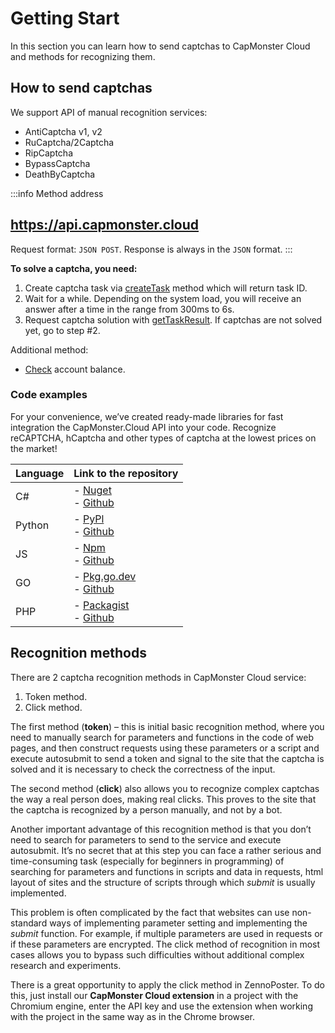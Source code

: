 ﻿---
sidebar_position: 0
---

# Getting Start

In this section you can learn how to send captchas to CapMonster Cloud and methods for recognizing them.

## How to send captchas

We support API of manual recognition services:

- AntiCaptcha v1, v2
- RuCaptcha/2Captcha
- RipCaptcha
- BypassCaptcha
- DeathByCaptcha

:::info Method address

## <https://api.capmonster.cloud> 

Request format: `JSON POST`.
Response is always in the `JSON` format.
:::


**To solve a captcha, you need:**

1. Create captcha task via [createTask](api/methods/create-task.md) method which will return task ID.
2. Wait for a while. Depending on the system load, you will receive an answer after a time in the range from 300ms to 6s.
3. Request captcha solution with [getTaskResult](api/methods/get-task-result.md). If captchas are not solved yet, go to step #2. 

Additional method:

- [Check](api/methods/get-balance.md) account balance.

### Code examples

For your convenience, we’ve created ready-made libraries for fast integration the CapMonster.Cloud API into your code. Recognize reCAPTCHA, hCaptcha and other types of captcha at the lowest prices on the market!

|**Language**|**Link to the repository**|
| :- | :- | 
|С#|- [Nuget](https://www.nuget.org/packages/Zennolab.CapMonsterCloud.Client)<br /> - [Github](https://github.com/ZennoLab/capmonstercloud-client-dotnet) |
|Python|- [PyPl](https://pypi.org/project/capmonstercloudclient/)<br /> - [Github](https://github.com/ZennoLab/capmonstercloud-client-python)|
|JS|- [Npm](https://www.npmjs.com/package/@zennolab_com/capmonstercloud-client)<br /> - [Github](https://github.com/ZennoLab/capmonstercloud-client-js)|
|GO|- [Pkg.go.dev](https://pkg.go.dev/github.com/ZennoLab/capmonstercloud-client-go)<br /> - [Github](https://github.com/ZennoLab/capmonstercloud-client-go)|
|PHP|- [Packagist](https://packagist.org/packages/zennolab/capmonstercloud.client)<br /> - [Github](https://github.com/ZennoLab/capmonstercloud-client-php)|



## Recognition methods

There are 2 captcha recognition methods in CapMonster Cloud service:

1. Token method.
1. Click method.

The first method (**token**) – this is initial basic recognition method, where you need to manually search for parameters and functions in the code of web pages, and then construct requests using these parameters or a script and execute autosubmit to send a token and signal to the site that the captcha is solved and it is necessary to check the correctness of the input.

The second method (**click**) also allows you to recognize complex captchas the way a real person does, making real clicks. This proves to the site that the captcha is recognized by a person manually, and not by a bot.

Another important advantage of this recognition method is that you don’t need to search for parameters to send to the service and execute autosubmit. It’s no secret that at this step you can face a rather serious and time-consuming task (especially for beginners in programming) of searching for parameters and functions in scripts and data in requests, html layout of sites and the structure of scripts through which *submit* is usually implemented.

This problem is often complicated by the fact that websites can use non-standard ways of implementing parameter setting and implementing the *submit* function. For example, if multiple parameters are used in requests or if these parameters are encrypted. The click method of recognition in most cases allows you to bypass such difficulties without additional complex research and experiments.

There is a great opportunity to apply the click method in ZennoPoster. To do this, just install our **CapMonster Cloud extension** in a project with the Chromium engine, enter the API key and use the extension when working with the project in the same way as in the Chrome browser.